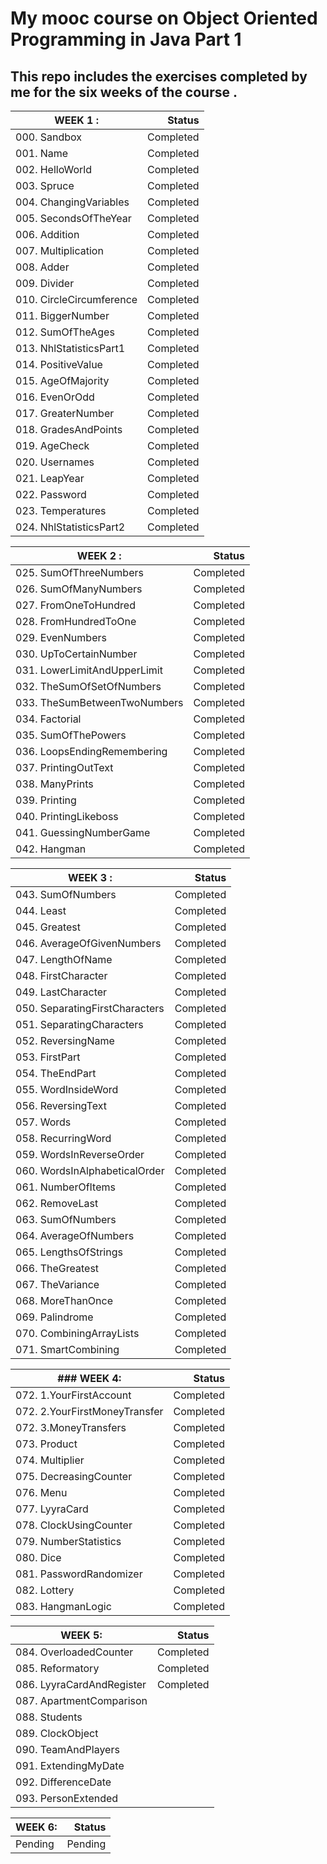 # My mooc course on Object Oriented Programming in Java Part 1

## This repo includes the exercises completed by me for the six weeks of the course .

| WEEK 1 :                         | Status       |
| -------------------------------- | -----------: |
| 000. Sandbox                          |Completed         |		
| 001. Name                             |Completed 		    
|002. HelloWorld                        |Completed		
|003. Spruce                          	|Completed		
|004. ChangingVariables                 |Completed		
|005. SecondsOfTheYear	                |Completed		
|006. Addition	                        |Completed		
|007. Multiplication                  	|Completed		
|008. Adder	                            |Completed		
|009. Divider                         	|Completed		
|010. CircleCircumference	              |Completed		
|011. BiggerNumber                      |Completed		
|012. SumOfTheAges	                    |Completed		
|013. NhlStatisticsPart1	              |Completed		
|014. PositiveValue	                    |Completed		
|015. AgeOfMajority                   	|Completed		
|016. EvenOrOdd	                        |Completed		
|017. GreaterNumber	                    |Completed		
|018. GradesAndPoints	                  |Completed		
|019. AgeCheck	                        |Completed		
|020. Usernames	                        |Completed		
|021. LeapYear	                        |Completed		
|022. Password	                        |Completed		
|023. Temperatures	                    |Completed		
|024. NhlStatisticsPart2	              |Completed	

| WEEK 2 :                         | Status       |
| -------------------------------- | -----------: |
|025. SumOfThreeNumbers	                |Completed		
|026. SumOfManyNumbers                	|Completed		
|027. FromOneToHundred                	|Completed		
|028. FromHundredToOne                	|Completed		
|029. EvenNumbers	                      |Completed		
|030. UpToCertainNumber	                |Completed		
|031. LowerLimitAndUpperLimit         	|Completed		
|032. TheSumOfSetOfNumbers	            |Completed		
|033. TheSumBetweenTwoNumbers	          |Completed		
|034. Factorial	                        |Completed		
|035. SumOfThePowers                  	|Completed		
|036. LoopsEndingRemembering	          |Completed		
|037. PrintingOutText	                  |Completed		
|038. ManyPrints	                      |Completed		
|039. Printing	                        |Completed		
|040. PrintingLikeboss	                |Completed		
|041. GuessingNumberGame              	|Completed		
|042. Hangman	                          |Completed	


|  WEEK 3 :                        | Status       | 
| -------------------------------- | -----------: |
|043. SumOfNumbers                    	|Completed		
|044. Least	                            |Completed		
|045. Greatest                        	|Completed		
|046. AverageOfGivenNumbers             |Completed		
|047. LengthOfName	                    |Completed		
|048. FirstCharacter                  	|Completed		
|049. LastCharacter	                    |Completed		
|050. SeparatingFirstCharacters	        |Completed		
|051. SeparatingCharacters            	|Completed		
|052. ReversingName	                    |Completed		
|053. FirstPart	                        |Completed		
|054. TheEndPart	                      |Completed		
|055. WordInsideWord	                  |Completed		
|056. ReversingText	                    |Completed		
|057. Words	                            |Completed		
|058. RecurringWord	                    |Completed		
|059. WordsInReverseOrder             	|Completed		
|060. WordsInAlphabeticalOrder	        |Completed		
|061. NumberOfItems	                    |Completed		
|062. RemoveLast                      	|Completed		
|063. SumOfNumbers	                    |Completed		
|064. AverageOfNumbers	        	      |Completed
|065. LengthsOfStrings			            |Completed
|066. TheGreatest	                      |Completed		
|067. TheVariance                      	|Completed		
|068. MoreThanOnce                     	|Completed		
|069. Palindrome	                      |Completed		
|070. CombiningArrayLists             	|Completed		
|071. SmartCombining	                  |Completed		


| ### WEEK 4:                           |Status  |
| -------------------------------- | -----------:|
|072. 1.YourFirstAccount              	|Completed		
|072. 2.YourFirstMoneyTransfer        	|Completed		
|072. 3.MoneyTransfers	                |Completed		
|073. Product	                          |Completed		
|074. Multiplier                      	|Completed		
|075. DecreasingCounter	                |Completed		
|076. Menu                            	|Completed		
|077. LyyraCard	                        |Completed		
|078. ClockUsingCounter	                |Completed		
|079. NumberStatistics	                |Completed		
|080. Dice	                            |Completed		
|081. PasswordRandomizer              	|Completed		
|082. Lottery	                          |Completed		
|083. HangmanLogic	                    |Completed		


| WEEK 5:                          | Status       |
| -------------------------------- | -----------: |
|084. OverloadedCounter	                |Completed		
|085. Reformatory                     	|Completed		
|086. LyyraCardAndRegister	            |Completed		
|087. ApartmentComparison		
|088. Students			
|089. ClockObject			
|090. TeamAndPlayers			
|091. ExtendingMyDate			
|092. DifferenceDate			
|093. PersonExtended			


| WEEK 6:                          | Status       |
| -------------------------------- | -----------: |
|Pending                           |Pending

